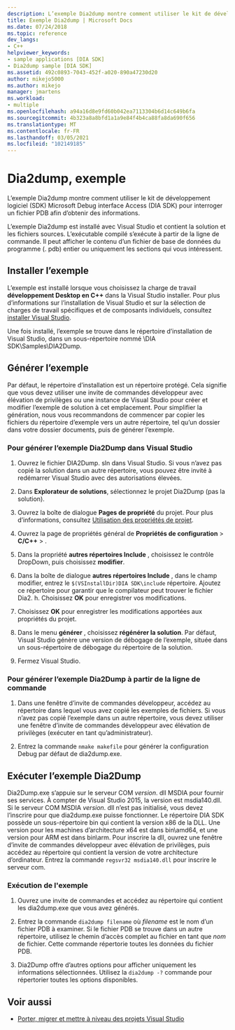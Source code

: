```yaml
---
description: L’exemple Dia2dump montre comment utiliser le kit de développement logiciel (SDK) Microsoft Debug interface Access (DIA SDK) pour interroger un fichier PDB afin d’obtenir des informations.
title: Exemple Dia2dump | Microsoft Docs
ms.date: 07/24/2018
ms.topic: reference
dev_langs:
- C++
helpviewer_keywords:
- sample applications [DIA SDK]
- Dia2dump sample [DIA SDK]
ms.assetid: 492c0893-7043-452f-a020-890a47230d20
author: mikejo5000
ms.author: mikejo
manager: jmartens
ms.workload:
- multiple
ms.openlocfilehash: a94a16d8e9fd60b042ea7113304b6d14c649b6fa
ms.sourcegitcommit: 4b323a8a8bfd1a1a9e84f4b4ca88fa8da690f656
ms.translationtype: MT
ms.contentlocale: fr-FR
ms.lasthandoff: 03/05/2021
ms.locfileid: "102149185"
---
```

# <a name="dia2dump-sample"></a>Dia2dump, exemple

L’exemple Dia2dump montre comment utiliser le kit de développement logiciel (SDK) Microsoft Debug interface Access (DIA SDK) pour interroger un fichier PDB afin d’obtenir des informations.

L’exemple Dia2dump est installé avec Visual Studio et contient la solution et les fichiers sources. L’exécutable compilé s’exécute à partir de la ligne de commande. Il peut afficher le contenu d’un fichier de base de données du programme (. pdb) entier ou uniquement les sections qui vous intéressent.

## <a name="install-the-sample"></a>Installer l’exemple

L’exemple est installé lorsque vous choisissez la charge de travail **développement Desktop en C++** dans la Visual Studio installer. Pour plus d’informations sur l’installation de Visual Studio et sur la sélection de charges de travail spécifiques et de composants individuels, consultez [installer Visual Studio](../../install/install-visual-studio.md).

Une fois installé, l’exemple se trouve dans le répertoire d’installation de Visual Studio, dans un sous-répertoire nommé \DIA SDK\Samples\DIA2Dump.

## <a name="build-the-sample"></a>Générer l’exemple

Par défaut, le répertoire d’installation est un répertoire protégé. Cela signifie que vous devez utiliser une invite de commandes développeur avec élévation de privilèges ou une instance de Visual Studio pour créer et modifier l’exemple de solution à cet emplacement. Pour simplifier la génération, nous vous recommandons de commencer par copier les fichiers du répertoire d’exemple vers un autre répertoire, tel qu’un dossier dans votre dossier documents, puis de générer l’exemple.

### <a name="to-build-the-dia2dump-sample-in-visual-studio"></a>Pour générer l’exemple Dia2Dump dans Visual Studio

1. Ouvrez le fichier DIA2Dump. sln dans Visual Studio. Si vous n’avez pas copié la solution dans un autre répertoire, vous pouvez être invité à redémarrer Visual Studio avec des autorisations élevées.

1. Dans **Explorateur de solutions**, sélectionnez le projet Dia2Dump (pas la solution).

1. Ouvrez la boîte de dialogue **Pages de propriété** du projet. Pour plus d’informations, consultez [Utilisation des propriétés de projet](/cpp/build/working-with-project-properties).

1. Ouvrez la page de propriétés général de **Propriétés de configuration**  >  **C/C++**  >   .

1. Dans la propriété **autres répertoires Include** , choisissez le contrôle DropDown, puis choisissez **modifier**.

1. Dans la boîte de dialogue **autres répertoires Include** , dans le champ modifier, entrez le `$(VSInstallDir)DIA SDK\include` répertoire. Ajoutez ce répertoire pour garantir que le compilateur peut trouver le fichier Dia2. h. Choisissez **OK** pour enregistrer vos modifications.

1. Choisissez **OK** pour enregistrer les modifications apportées aux propriétés du projet.

1. Dans le menu **générer** , choisissez **régénérer la solution**. Par défaut, Visual Studio génère une version de débogage de l’exemple, située dans un sous-répertoire de débogage du répertoire de la solution.

1. Fermez Visual Studio.

### <a name="to-build-the-dia2dump-sample-at-the-command-line"></a>Pour générer l’exemple Dia2Dump à partir de la ligne de commande

1. Dans une fenêtre d’invite de commandes développeur, accédez au répertoire dans lequel vous avez copié les exemples de fichiers. Si vous n’avez pas copié l’exemple dans un autre répertoire, vous devez utiliser une fenêtre d’invite de commandes développeur avec élévation de privilèges (exécuter en tant qu’administrateur).

1. Entrez la commande `nmake makefile` pour générer la configuration Debug par défaut de dia2dump.exe.

## <a name="run-the-dia2dump-sample"></a>Exécuter l’exemple Dia2Dump

Dia2Dump.exe s’appuie sur le serveur COM *version*. dll MSDIA pour fournir ses services. À compter de Visual Studio 2015, la version est msdia140.dll. Si le serveur COM MSDIA *version*. dll n’est pas initialisé, vous devez l’inscrire pour que dia2dump.exe puisse fonctionner. Le répertoire DIA SDK possède un sous-répertoire bin qui contient la version x86 de la DLL. Une version pour les machines d’architecture x64 est dans bin\amd64, et une version pour ARM est dans bin\arm. Pour inscrire la dll, ouvrez une fenêtre d’invite de commandes développeur avec élévation de privilèges, puis accédez au répertoire qui contient la version de votre architecture d’ordinateur. Entrez la commande `regsvr32 msdia140.dll` pour inscrire le serveur com.

### <a name="to-run-the-sample"></a>Exécution de l'exemple

1. Ouvrez une invite de commandes et accédez au répertoire qui contient les dia2dump.exe que vous avez générés.

1. Entrez la commande `dia2dump filename` où *filename* est le nom d’un fichier PDB à examiner. Si le fichier PDB se trouve dans un autre répertoire, utilisez le chemin d’accès complet au fichier en tant que *nom* de fichier. Cette commande répertorie toutes les données du fichier PDB.

1. Dia2Dump offre d’autres options pour afficher uniquement les informations sélectionnées. Utilisez la `dia2dump -?` commande pour répertorier toutes les options disponibles.

## <a name="see-also"></a>Voir aussi

- [Porter, migrer et mettre à niveau des projets Visual Studio](../../porting/port-migrate-and-upgrade-visual-studio-projects.md)
